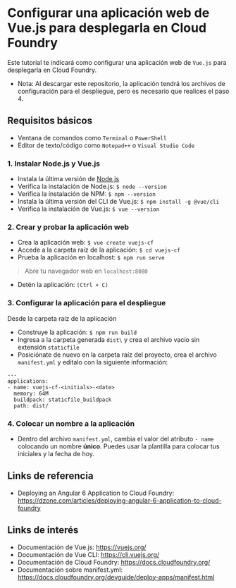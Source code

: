 # Configurar una aplicación web de Vue.js para desplegarla en Cloud Foundry

Este tutorial te indicará como configurar una aplicación web de `Vue.js` para desplegarla en Cloud Foundry. 

* Nota: Al descargar este repositorio, la aplicación tendrá los archivos de configuración para el despliegue, pero es necesario que realices el paso 4.

## Requisitos básicos
* Ventana de comandos como `Terminal` o `PowerShell`
* Editor de texto/código como `Notepad++` o `Visual Studio Code`

### 1. Instalar Node.js y Vue.js
* Instala la última versión de [Node.js](https://nodejs.org/en/)
* Verifica la instalación de Node.js: `$ node --version`
* Verifica la instalación de NPM: `$ npm --version`
* Instala la última versión del CLI de Vue.js: `$ npm install -g @vue/cli`
* Verifica la instalación de Vue.js: `$ vue --version`

### 2. Crear y probar la aplicación web
* Crea la aplicación web: `$ vue create vuejs-cf`
* Accede a la carpeta raíz de la aplicación: `$ cd vuejs-cf`
* Prueba la aplicación en localhost: `$ npm run serve`
> Abre tu navegador web en `localhost:8080`
* Detén la aplicación: `(Ctrl + C)`

### 3. Configurar la aplicación para el despliegue
Desde la carpeta raíz de la aplicación
* Construye la aplicación: `$ npm run build`
* Ingresa a la carpeta generada `dist\` y crea el archivo vacío sin extensión `staticfile`
* Posiciónate de nuevo en la carpeta raíz del proyecto, crea el archivo `manifest.yml` y editalo con la siguiente información:
```
---
applications:
- name: vuejs-cf-<initials>-<date>
  memory: 64M
  buildpack: staticfile_buildpack
  path: dist/
```

### 4. Colocar un nombre a la aplicación
* Dentro del archivo `manifest.yml`, cambia el valor del atributo `- name` colocando un nombre **único**. Puedes usar la plantilla para colocar tus iniciales y la fecha de hoy.

## Links de referencia
* Deploying an Angular 6 Application to Cloud Foundry: https://dzone.com/articles/deploying-angular-6-application-to-cloud-foundry

## Links de interés
* Documentación de Vue.js: https://vuejs.org/
* Documentación de Vue CLI: https://cli.vuejs.org/
* Documentación de Cloud Foundry: https://docs.cloudfoundry.org/ 
* Documentación sobre manifest.yml: https://docs.cloudfoundry.org/devguide/deploy-apps/manifest.html
